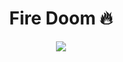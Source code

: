 <h1 align="center"> Fire Doom 🔥 </h1>

<p align="center">
<a href="https://github.com/lucassoaresoliveiraa/firedoom" target="_blank"><img src="https://user-images.githubusercontent.com/90918439/173929742-828699ec-599f-478f-aff9-2f9064a7da14.png" width:"700"></a>
</p>
